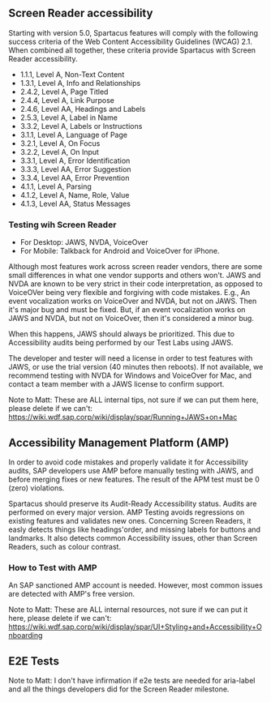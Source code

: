 ## Screen Reader accessibility

Starting with version 5.0, Spartacus features will comply with the following success criteria of the Web Content Accessibility Guidelines (WCAG) 2.1. When combined all together, these criteria provide Spartacus with Screen Reader accessibility.

- 1.1.1, Level A, Non-Text Content
- 1.3.1, Level A, Info and Relationships
- 2.4.2, Level A, Page Titled
- 2.4.4, Level A, Link Purpose
- 2.4.6, Level AA, Headings and Labels
- 2.5.3, Level A, Label in Name
- 3.3.2, Level A, Labels or Instructions
- 3.1.1, Level A, Language of Page
- 3.2.1, Level A, On Focus
- 3.2.2, Level A, On Input
- 3.3.1, Level A, Error Identification
- 3.3.3, Level AA, Error Suggestion
- 3.3.4, Level AA, Error Prevention
- 4.1.1, Level A, Parsing
- 4.1.2, Level A, Name, Role, Value
- 4.1.3, Level AA, Status Messages

### Testing wih Screen Reader

- For Desktop: JAWS, NVDA, VoiceOver
- For Mobile: Talkback for Android and VoiceOver for iPhone.

Although most features work across screen reader vendors, there are some small differences in what one vendor supports and others won't. JAWS and NVDA are known to be very strict in their code interpretation, as opposed to VoiceOVer being very flexible and forgiving with code mistakes. E.g., An event vocalization works on VoiceOver and NVDA, but not on JAWS. Then it's major bug and must be fixed. But, if an event vocalization works on JAWS and NVDA, but not on VoiceOver, then it's considered a minor bug.

When this happens, JAWS should always be prioritized. This due to Accessibility audits being performed by our Test Labs using JAWS.

The developer and tester will need a license in order to test features with JAWS, or use the trial version (40 minutes then reboots). If not available, we recommend testing with NVDA for Windows and VoiceOver for Mac, and contact a team member with a JAWS license to confirm support.

Note to Matt: These are ALL internal tips, not sure if we can put them here, please delete if we can't:
https://wiki.wdf.sap.corp/wiki/display/spar/Running+JAWS+on+Mac

## Accessibility Management Platform (AMP)

In order to avoid code mistakes and properly validate it for Accessibility audits, SAP developers use AMP before manually testing with JAWS, and before merging fixes or new features. The result of the APM test must be 0 (zero) violations.

Spartacus should preserve its Audit-Ready Accessibility status. Audits are performed on every major version. AMP Testing avoids regressions on existing features and validates new ones. Concerning Screen Readers, it easly detects things like headings'order, and missing labels for buttons and landmarks. It also detects common Accessibility issues, other than Screen Readers, such as colour contrast.

### How to Test with AMP

An SAP sanctioned AMP account is needed. However, most common issues are detected with AMP's free version.

Note to Matt: These are ALL internal resources, not sure if we can put it here, please delete if we can't:
https://wiki.wdf.sap.corp/wiki/display/spar/UI+Styling+and+Accessibility+Onboarding

## E2E Tests

Note to Matt: I don't have infirmation if e2e tests are needed for aria-label and all the things developers did for the Screen Reader milestone.
